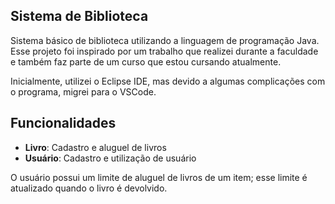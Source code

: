 ## Sistema de Biblioteca

Sistema básico de biblioteca utilizando a linguagem de programação Java. 
Esse projeto foi inspirado por um trabalho que realizei durante a faculdade e também faz parte de um curso que estou cursando atualmente.

Inicialmente, utilizei o Eclipse IDE, mas devido a algumas complicações com o programa, migrei para o VSCode.

## Funcionalidades

- **Livro**: Cadastro e aluguel de livros
- **Usuário**: Cadastro e utilização de usuário

O usuário possui um limite de aluguel de livros de um item; esse limite é atualizado quando o livro é devolvido.
